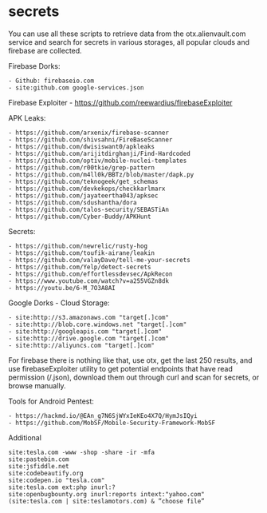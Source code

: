 # secrets

You can use all these scripts to retrieve data from the otx.alienvault.com service and search for secrets in various storages, all popular clouds and firebase are collected.

Firebase Dorks:
```
- Github: firebaseio.com
- site:github.com google-services.json
```
Firebase Exploiter - https://github.com/reewardius/firebaseExploiter

APK Leaks: 
```
- https://github.com/arxenix/firebase-scanner
- https://github.com/shivsahni/FireBaseScanner
- https://github.com/dwisiswant0/apkleaks
- https://github.com/arijitdirghanji/Find-Hardcoded
- https://github.com/optiv/mobile-nuclei-templates
- https://github.com/r00tkie/grep-pattern
- https://github.com/m4ll0k/BBTz/blob/master/dapk.py
- https://github.com/teknogeek/get_schemas
- https://github.com/devkekops/checkkarlmarx
- https://github.com/jayateertha043/apksec
- https://github.com/sdushantha/dora
- https://github.com/talos-security/SEBASTiAn
- https://github.com/Cyber-Buddy/APKHunt
```
Secrets:
```
- https://github.com/newrelic/rusty-hog
- https://github.com/toufik-airane/leakin
- https://github.com/valayDave/tell-me-your-secrets
- https://github.com/Yelp/detect-secrets
- https://github.com/effortlessdevsec/ApkRecon
- https://www.youtube.com/watch?v=a255VGZn8dk
- https://youtu.be/6-M_7O3A8AI
```
Google Dorks - Cloud Storage:
```
- site:http://s3.amazonaws.com "target[.]com"
- site:http://blob.core.windows.net "target[.]com"
- site:http://googleapis.com "target[.]com"
- site:http://drive.google.com "target[.]com"
- site:http://aliyuncs.com "target[.]com"
```
For firebase there is nothing like that, use otx, get the last 250 results, and use firebaseExploiter utility to get potential endpoints that have read permission (/.json), download them out through curl and scan for secrets, or browse manually.

Tools for Android Pentest:
```
- https://hackmd.io/@EAn_g7N6SjWYxIeKEo4X7Q/HymJsIQyi
- https://github.com/MobSF/Mobile-Security-Framework-MobSF
```
Additional

```
site:tesla.com -www -shop -share -ir -mfa
site:pastebin.com
site:jsfiddle.net
site:codebeautify.org
site:codepen.io "tesla.com"
site:tesla.com ext:php inurl:?
site:openbugbounty.org inurl:reports intext:"yahoo.com"
(site:tesla.com | site:teslamotors.com) & ”choose file”
```

